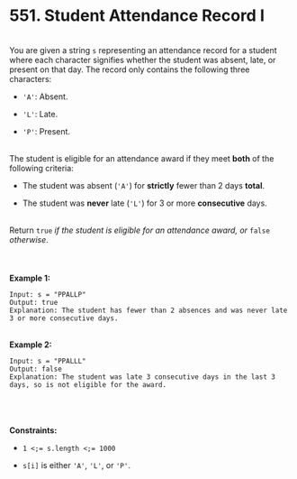 # 551. Student Attendance Record I

<br />You are given a string `s` representing an attendance record for a student where each character signifies whether the student was absent, late, or present on that day. The record only contains the following three characters:<br />

* `'A'`: Absent.

* `'L'`: Late.

* `'P'`: Present.


<br />The student is eligible for an attendance award if they meet **both** of the following criteria:<br />

* The student was absent (`'A'`) for **strictly** fewer than 2 days **total**.

* The student was **never** late (`'L'`) for 3 or more **consecutive** days.


<br />Return `true`<em> if the student is eligible for an attendance award, or </em>`false`<em> otherwise</em>.<br />
<br /> <br />
<br />**Example 1:**<br />
```
Input: s = "PPALLP"
Output: true
Explanation: The student has fewer than 2 absences and was never late 3 or more consecutive days.
```
<br />**Example 2:**<br />
```
Input: s = "PPALLL"
Output: false
Explanation: The student was late 3 consecutive days in the last 3 days, so is not eligible for the award.
```
<br /> <br />
<br />**Constraints:**<br />

* `1 <;= s.length <;= 1000`

* `s[i]` is either `'A'`, `'L'`, or `'P'`.